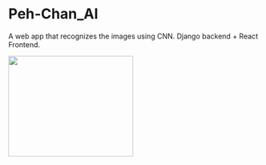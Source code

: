 # Peh-Chan_AI
A web app that recognizes the images using CNN. Django backend + React Frontend.

<img src="https://i.ibb.co/FVFV1Nt/sdasdasd.png" width=249 height=201>
